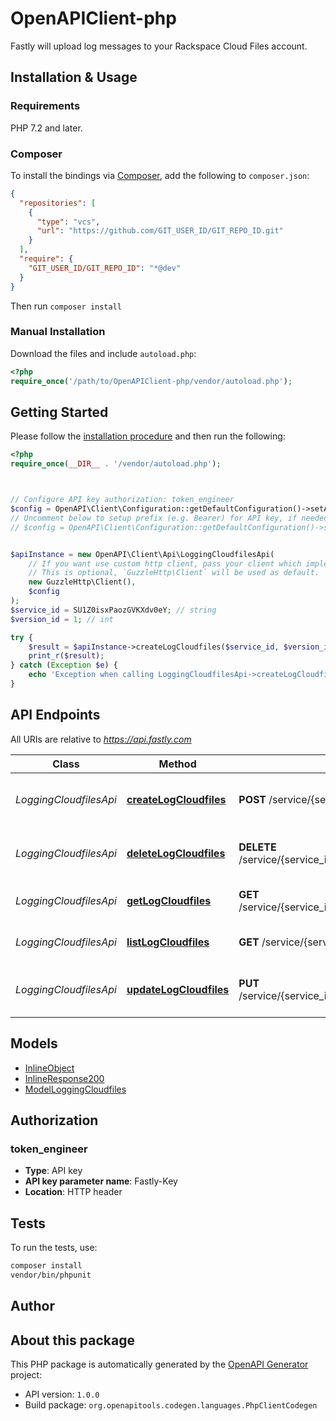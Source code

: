 # OpenAPIClient-php

Fastly will upload log messages to your Rackspace Cloud Files account.


## Installation & Usage

### Requirements

PHP 7.2 and later.

### Composer

To install the bindings via [Composer](https://getcomposer.org/), add the following to `composer.json`:

```json
{
  "repositories": [
    {
      "type": "vcs",
      "url": "https://github.com/GIT_USER_ID/GIT_REPO_ID.git"
    }
  ],
  "require": {
    "GIT_USER_ID/GIT_REPO_ID": "*@dev"
  }
}
```

Then run `composer install`

### Manual Installation

Download the files and include `autoload.php`:

```php
<?php
require_once('/path/to/OpenAPIClient-php/vendor/autoload.php');
```

## Getting Started

Please follow the [installation procedure](#installation--usage) and then run the following:

```php
<?php
require_once(__DIR__ . '/vendor/autoload.php');



// Configure API key authorization: token_engineer
$config = OpenAPI\Client\Configuration::getDefaultConfiguration()->setApiKey('Fastly-Key', 'YOUR_API_KEY');
// Uncomment below to setup prefix (e.g. Bearer) for API key, if needed
// $config = OpenAPI\Client\Configuration::getDefaultConfiguration()->setApiKeyPrefix('Fastly-Key', 'Bearer');


$apiInstance = new OpenAPI\Client\Api\LoggingCloudfilesApi(
    // If you want use custom http client, pass your client which implements `GuzzleHttp\ClientInterface`.
    // This is optional, `GuzzleHttp\Client` will be used as default.
    new GuzzleHttp\Client(),
    $config
);
$service_id = SU1Z0isxPaozGVKXdv0eY; // string
$version_id = 1; // int

try {
    $result = $apiInstance->createLogCloudfiles($service_id, $version_id);
    print_r($result);
} catch (Exception $e) {
    echo 'Exception when calling LoggingCloudfilesApi->createLogCloudfiles: ', $e->getMessage(), PHP_EOL;
}

```

## API Endpoints

All URIs are relative to *https://api.fastly.com*

Class | Method | HTTP request | Description
------------ | ------------- | ------------- | -------------
*LoggingCloudfilesApi* | [**createLogCloudfiles**](docs/Api/LoggingCloudfilesApi.md#createlogcloudfiles) | **POST** /service/{service_id}/version/{version_id}/logging/cloudfiles | Create a Cloud Files log endpoint
*LoggingCloudfilesApi* | [**deleteLogCloudfiles**](docs/Api/LoggingCloudfilesApi.md#deletelogcloudfiles) | **DELETE** /service/{service_id}/version/{version_id}/logging/cloudfiles/{logging_cloudfiles_name} | Delete the Cloud Files log endpoint
*LoggingCloudfilesApi* | [**getLogCloudfiles**](docs/Api/LoggingCloudfilesApi.md#getlogcloudfiles) | **GET** /service/{service_id}/version/{version_id}/logging/cloudfiles/{logging_cloudfiles_name} | Get a Cloud Files log endpoint
*LoggingCloudfilesApi* | [**listLogCloudfiles**](docs/Api/LoggingCloudfilesApi.md#listlogcloudfiles) | **GET** /service/{service_id}/version/{version_id}/logging/cloudfiles | List Cloud Files log endpoints
*LoggingCloudfilesApi* | [**updateLogCloudfiles**](docs/Api/LoggingCloudfilesApi.md#updatelogcloudfiles) | **PUT** /service/{service_id}/version/{version_id}/logging/cloudfiles/{logging_cloudfiles_name} | Update the Cloud Files log endpoint

## Models

- [InlineObject](docs/Model/InlineObject.md)
- [InlineResponse200](docs/Model/InlineResponse200.md)
- [ModelLoggingCloudfiles](docs/Model/ModelLoggingCloudfiles.md)

## Authorization

### token_engineer

- **Type**: API key
- **API key parameter name**: Fastly-Key
- **Location**: HTTP header


## Tests

To run the tests, use:

```bash
composer install
vendor/bin/phpunit
```

## Author



## About this package

This PHP package is automatically generated by the [OpenAPI Generator](https://openapi-generator.tech) project:

- API version: `1.0.0`
- Build package: `org.openapitools.codegen.languages.PhpClientCodegen`
